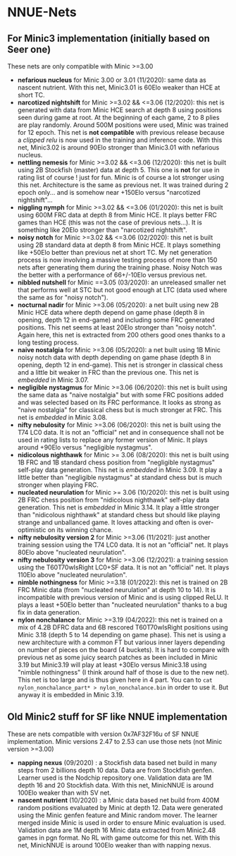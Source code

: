 # NNUE-Nets 

## For Minic3 implementation (initially based on Seer one)

These nets are only compatible with Minic >=3.00 

- **nefarious nucleus** for Minic 3.00 or 3.01 (11/2020): same data as nascent nutrient. With this net, Minic3.01 is 60Elo weaker than HCE at short TC.
- **narcotized nightshift** for Minic >=3.02 && <=3.06 (12/2020): this net is generated with data from Minic HCE search at depth 8 using positions seen during game at root. At the beginning of each game, 2 to 8 plies are play randomly. Around 500M positions were used, Minic was trained for 12 epoch. This net is **not compatible** with previous release because a *clipped relu* is now used in the training and inference code. With this net, Minic3.02 is around 90Elo stronger than Minic3.01 with nefarious nucleus.
- **nettling nemesis** for Minic >=3.02 && <=3.06 (12/2020): this net is built using 2B Stockfish (master) data at depth 5. This one is **not** for use in rating list of course ! just for fun. Minic is of course a lot stronger using this net. Architecture is the same as previous net. It was trained during 2 epoch only... and is somehow near +150Elo versus "narcotized nightshift"...
- **niggling nymph** for Minic >=3.02 && <=3.06 (01/2020): this net is built using 600M FRC data at depth 8 from Minic HCE. It plays better FRC games than HCE (this was not the case of previous nets...). It is something like 20Elo stronger than "narcotized nightshift".  
- **noisy notch** for Minic >=3.02 && <=3.06 (02/2020): this net is built using 2B standard data at depth 8 from Minic HCE. It plays something like +50Elo better than previous net at short TC. My net generation process is now involving a massive testing process of more than 150 nets after generating them during the training phase. Noisy Notch was the better with a performance of 66+/-10Elo versus previous net.
- **nibbled nutshell** for Minic ==3.05 (03/2020): an unreleased smaller net that performs well at STC but not good enough at LTC (data used where the same as for "noisy notch").
- **nocturnal nadir** for Minic >=3.06 (05/2020): a net built using new 2B Minic HCE data where depth depend on game phase (depth 8 in opening, depth 12 in end-game) and including some FRC generated positions. This net seems at least 20Elo stronger than "noisy notch". Again here, this net is extracted from 200 others good ones thanks to a long testing process.
- **naive nostalgia** for Minic >=3.06 (05/2020): a net built using 1B Minic noisy notch data with depth depending on game phase (depth 8 in opening, depth 12 in end-game). This net is stronger in classical chess and a little bit weaker in FRC than the previous one. This net is *embedded* in Minic 3.07.
- **negligible nystagmus** for Minic >=3.06 (06/2020): this net is built using the same data as "naive nostalgia" but with some FRC positions added and was selected based on its FRC performance. It looks as strong as "naive nostalgia" for classical chess but is much stronger at FRC. This net is *embedded* in Minic 3.08.
- **nifty nebulosity** for Minic >=3.06 (06/2020): this net is built using the T74 LC0 data. It is not an "official" net and in consequence shall not be used in rating lists to replace any former version of Minic. It plays around +90Elo versus "negligible nystagmus".
- **nidicolous nighthawk** for Minic >= 3.06 (08/2020): this net is built using 1B FRC and 1B standard chess position from "negligible nystagmus" self-play data generation. This net is *embedded* in Minic 3.09. It play a little better than "negligible nystagmus" at standard chess but is much stronger when playing FRC.
- **nucleated neurulation** for Minic >= 3.06 (10/2020): this net is built using 2B FRC chess position from "nidicolous nighthawk" self-play data generation. This net is *embedded* in Minic 3.14. It play a little stronger than "nidicolous nighthawk" at standard chess but should like playing strange and unballanced game. It loves attacking and often is over-optimistic on its winning chance.
- **nifty nebulosity version 2** for Minic >=3.06 (11/2021): just another training session using the T74 LC0 data. It is not an "official" net. It plays 80Elo above "nucleated neurulation".
- **nifty nebulosity version 3** for Minic >=3.06 (12/2021): a training session using the T60T70wIsRight LC0+SF data. It is not an "official" net. It plays 110Elo above "nucleated neurulation".
- **nimble nothingness** for Minic >=3.18 (01/2022): this net is trained on 2B FRC Minic data (from "nucleated neurulation" at depth 10 to 14). It is incompatible with previous version of Minic and is using clipped ReLU. It plays a least +50Elo better than "nucleated neurulation" thanks to a bug fix in data generation.
- **nylon nonchalance** for Minic >=3.19 (04/2022): this net is trained on a mix of 4.2B DFRC data and 6B rescored T60T70wIsRight positions using Minic 3.18 (depth 5 to 14 depending on game phase). This net is using a new architecture with a common FT but various inner layers depending on number of pieces on the board (4 buckets). It is hard to compare with previous net as some juicy search patches as been included in Minic 3.19 but Minic3.19 will play at least +30Elo versus Minic3.18 using "nimble nothingness" (I think around half of those is due to the new net). This net is too large and is thus given here in 4 part. You can to `cat nylon_nonchalance_part* > nylon_nonchalance.bin` in order to use it. But anyway it is embedded in Minic 3.19.

## Old Minic2 stuff for SF like NNUE implementation

These are nets compatible with version 0x7AF32F16u of SF NNUE implementation. Minic versions 2.47 to 2.53 can use those nets (not Minic version >=3.00)

- **napping nexus** (09/2020) : a Stockfish data based net build in many steps from 2 billions depth 10 data. Data are from Stockfish genfen. Learner used is the Nodchip repository one. Validation data are 1M depth 16 and 20 Stockfish data. With this net, MinicNNUE is around 100Elo weaker than with SV net.  
- **nascent nutrient** (10/2020) : a Minic data based net build from 400M random positions evaluated by Minic at depth 12. Data were generated using the Minic genfen feature and Minic random mover. The learner merged inside Minic is used in order to ensure Minic evaluation is used. Validation data are 1M depth 16 Minic data extracted from Minic2.48 games in pgn format. No RL with game outcome for this net. With this net, MinicNNUE is around 100Elo weaker than with napping nexus.
